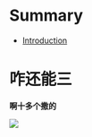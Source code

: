 # Summary

* [Introduction](README.md)

# 咋还能三

**啊十多个撒的**

![](https://cdn.jsdelivr.net/gh/4927525/images@master/20210630/tu.5e5heenljvw0.jpg)
